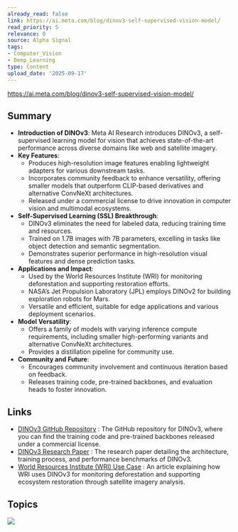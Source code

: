 ```yaml
---
already_read: false
link: https://ai.meta.com/blog/dinov3-self-supervised-vision-model/
read_priority: 5
relevance: 0
source: Alpha Signal
tags:
- Computer_Vision
- Deep_Learning
type: Content
upload_date: '2025-09-17'
---
```


https://ai.meta.com/blog/dinov3-self-supervised-vision-model/
## Summary

- **Introduction of DINOv3**: Meta AI Research introduces DINOv3, a self-supervised learning model for vision that achieves state-of-the-art performance across diverse domains like web and satellite imagery.
- **Key Features**:
  - Produces high-resolution image features enabling lightweight adapters for various downstream tasks.
  - Incorporates community feedback to enhance versatility, offering smaller models that outperform CLIP-based derivatives and alternative ConvNeXt architectures.
  - Released under a commercial license to drive innovation in computer vision and multimodal ecosystems.
- **Self-Supervised Learning (SSL) Breakthrough**:
  - DINOv3 eliminates the need for labeled data, reducing training time and resources.
  - Trained on 1.7B images with 7B parameters, excelling in tasks like object detection and semantic segmentation.
  - Demonstrates superior performance in high-resolution visual features and dense prediction tasks.
- **Applications and Impact**:
  - Used by the World Resources Institute (WRI) for monitoring deforestation and supporting restoration efforts.
  - NASA’s Jet Propulsion Laboratory (JPL) employs DINOv2 for building exploration robots for Mars.
  - Versatile and efficient, suitable for edge applications and various deployment scenarios.
- **Model Versatility**:
  - Offers a family of models with varying inference compute requirements, including smaller high-performing variants and alternative ConvNeXt architectures.
  - Provides a distillation pipeline for community use.
- **Community and Future**:
  - Encourages community involvement and continuous iteration based on feedback.
  - Releases training code, pre-trained backbones, and evaluation heads to foster innovation.
## Links

- [DINOv3 GitHub Repository](https://github.com/facebookresearch/dinov3) : The GitHub repository for DINOv3, where you can find the training code and pre-trained backbones released under a commercial license.
- [DINOv3 Research Paper](https://arxiv.org/abs/2405.01469) : The research paper detailing the architecture, training process, and performance benchmarks of DINOv3.
- [World Resources Institute (WRI) Use Case](http://ai.meta.com/blog/world-resources-institute-dinov3) : An article explaining how WRI uses DINOv3 for monitoring deforestation and supporting ecosystem restoration through satellite imagery analysis.

## Topics

![](topics/Model/DINOv3)